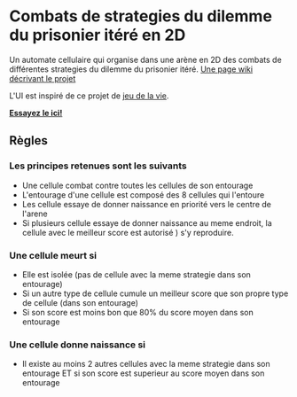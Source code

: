 # Combats de strategies du dilemme du prisonier itéré en 2D

Un automate cellulaire qui organise dans une arène en 2D des combats de différentes strategies du dilemme du prisonier itéré.
[Une page wiki décrivant le projet](https://ressources.labomedia.org/max_oavl_2020)

L'UI est inspiré de ce projet de [jeu de la vie](https://gereleth.github.io/game-of-life/).

**[Essayez le ici!](https://mxbossard.github.io/game-of-life/public/)**

## Règles

### Les principes retenues sont les suivants
* Une cellule combat contre toutes les cellules de son entourage
* L'entourage d'une cellule est composé des 8 cellules qui l'entoure
* Les cellule essaye de donner naissance en priorité vers le centre de l'arene
* Si plusieurs cellule essaye de donner naissance au meme endroit, la cellule avec le meilleur score est autorisé ) s'y reproduire.

### Une cellule meurt si
* Elle est isolée (pas de cellule avec la meme strategie dans son entourage)
* Si un autre type de cellule cumule un meilleur score que son propre type de cellule (dans son entourage)
* Si son score est moins bon que 80% du score moyen dans son entourage

### Une cellule donne naissance si
* Il existe au moins 2 autres cellules avec la meme strategie dans son entourage ET si son score est superieur au score moyen dans son entourage